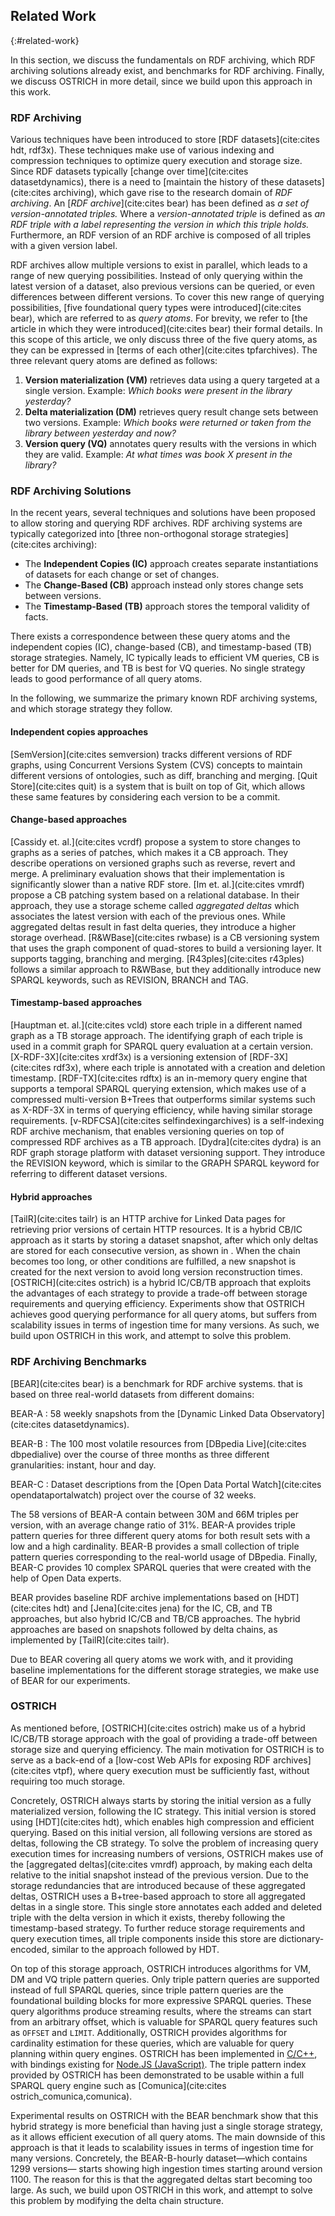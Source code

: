 ## Related Work
{:#related-work}

In this section, we discuss the fundamentals on RDF archiving,
which RDF archiving solutions already exist,
and benchmarks for RDF archiving.
Finally, we discuss OSTRICH in more detail,
since we build upon this approach in this work.

### RDF Archiving

Various techniques have been introduced to store [RDF datasets](cite:cites hdt, rdf3x).
These techniques make use of various indexing and compression techniques
to optimize query execution and storage size.
Since RDF datasets typically [change over time](cite:cites datasetdynamics),
there is a need to [maintain the history of these datasets](cite:cites archiving),
which gave rise to the research domain of *RDF archiving*.
An [_RDF archive_](cite:cites bear) has been defined as _a set of version-annotated triples._
Where a _version-annotated triple_ is defined as _an RDF triple with a label representing the version in which this triple holds._
Furthermore, an RDF version of an RDF archive is composed of all triples with a given version label.

RDF archives allow multiple versions to exist in parallel,
which leads to a range of new querying possibilities.
Instead of only querying within the latest version of a dataset,
also previous versions can be queried,
or even differences between different versions.
To cover this new range of querying possibilities,
[five foundational query types were introduced](cite:cites bear),
which are referred to as _query atoms_.
For brevity, we refer to [the article in which they were introduced](cite:cites bear) their formal details.
In this scope of this article, we only discuss three of the five query atoms,
as they can be expressed in [terms of each other](cite:cites tpfarchives).
The three relevant query atoms are defined as follows:

1. **Version materialization (VM)** retrieves data using a query targeted at a single version.
Example: _Which books were present in the library yesterday?_
2. **Delta materialization (DM)** retrieves query result change sets between two versions.
Example: _Which books were returned or taken from the library between yesterday and now?_
3. **Version query (VQ)** annotates query results with the versions in which they are valid.
Example: _At what times was book X present in the library?_

### RDF Archiving Solutions

In the recent years, several techniques and solutions have been proposed to allow storing and querying RDF archives.
RDF archiving systems are typically categorized into [three non-orthogonal storage strategies](cite:cites archiving):

- The **Independent Copies (IC)** approach creates separate instantiations of datasets for
each change or set of changes.
- The **Change-Based (CB)** approach instead only stores change sets between versions.
- The **Timestamp-Based (TB)** approach stores the temporal validity of facts.

There exists a correspondence between these query atoms
and the independent copies (IC), change-based (CB), and timestamp-based (TB) storage strategies.
Namely, IC typically leads to efficient VM queries,
CB is better for DM queries,
and TB is best for VQ queries.
No single strategy leads to good performance of all query atoms.

In the following, we summarize the primary known RDF archiving systems,
and which storage strategy they follow.

<!-- [](#rdf-archive-systems) shows an overview of the primary RDF archiving systems,
and which storage strategy they follow.

<figure id="rdf-archive-systems" class="table" markdown="1">

| Name                                        | IC | CB | TB |
| ------------------------------------------- |----|----|----|
| [SemVersion](cite:cites semversion)         | ✓  |    |    |
| [Cassidy et. al.](cite:cites vcrdf)         |    | ✓  |    |
| [R&WBase](cite:cites rwbase)                |    | ✓  |    |
| [R43ples](cite:cites r43ples)               |    | ✓  |    |
| [Hauptman et. al.](cite:cites vcld)         |    |    | ✓  |
| [X-RDF-3X](cite:cites xrdf3x)               |    |    | ✓  |
| [RDF-TX](cite:cites rdftx)                  |    |    | ✓  |
| [v-RDFCSA](cite:cites selfindexingarchives) |    |    | ✓  |
| [Dydra](cite:cites dydra)                   |    |    | ✓  |
| [Quit Store](cite:cites quit)               | ✓  |    |    |
| [TailR](cite:cites tailr)                   | ✓  | ✓  |    |
| [OSTRICH](cite:cites ostrich)               | ✓  | ✓  | ✓  |

<figcaption markdown="block">
Overview of RDF archiving solutions with their corresponding storage strategy:
Individual copies (IC), Change-based (CB), or Timestamp-based (TB).
</figcaption>
</figure>-->

#### Independent copies approaches
[SemVersion](cite:cites semversion) tracks different versions of RDF graphs,
using Concurrent Versions System (CVS) concepts to maintain different versions of ontologies,
such as diff, branching and merging.
[Quit Store](cite:cites quit) is a system that is built on top of Git,
which allows these same features by considering each version to be a commit.

#### Change-based approaches
[Cassidy et. al.](cite:cites vcrdf) propose a system to store changes to graphs as a series of patches, which makes it a CB approach.
They describe operations on versioned graphs such as reverse, revert and merge.
A preliminary evaluation shows that their implementation is significantly slower
than a native RDF store.
[Im et. al.](cite:cites vmrdf) propose a CB patching system based on a relational database.
In their approach, they use a storage scheme called *aggregated deltas*
which associates the latest version with each of the previous ones.
While aggregated deltas result in fast delta queries, they introduce a higher storage overhead.
[R&WBase](cite:cites rwbase) is a CB versioning system that uses the graph component of quad-stores to build a versioning layer.
It supports tagging, branching and merging.
[R43ples](cite:cites r43ples) follows a similar approach to R&WBase,
but they additionally introduce new SPARQL keywords, such as REVISION, BRANCH and TAG.

#### Timestamp-based approaches
[Hauptman et. al.](cite:cites vcld) store each triple in a different named graph as a TB storage approach.
The identifying graph of each triple is used in a commit graph for SPARQL query evaluation at a certain version.
[X-RDF-3X](cite:cites xrdf3x) is a versioning extension of [RDF-3X](cite:cites rdf3x),
where each triple is annotated with a creation and deletion timestamp.
[RDF-TX](cite:cites rdftx) is an in-memory query engine that supports a temporal SPARQL querying extension,
which makes use of a compressed multi-version B+Trees that outperforms similar systems such as X-RDF-3X in terms of querying efficiency,
while having similar storage requirements.
[v-RDFCSA](cite:cites selfindexingarchives) is a self-indexing RDF archive mechanism,
that enables versioning queries on top of compressed RDF archives as a TB approach.
[Dydra](cite:cites dydra) is an RDF graph storage platform with dataset versioning support.
They introduce the REVISION keyword, which is similar to the GRAPH SPARQL keyword for referring to different dataset versions.

#### Hybrid approaches
[TailR](cite:cites tailr) is an HTTP archive for Linked Data pages for retrieving prior versions of certain HTTP resources.
It is a hybrid CB/IC approach as it starts by storing a dataset snapshot,
after which only deltas are stored for each consecutive version, as shown in [](#regular-delta-chain).
When the chain becomes too long, or other conditions are fulfilled,
a new snapshot is created for the next version to avoid long version reconstruction times.
[OSTRICH](cite:cites ostrich) is a hybrid IC/CB/TB approach that exploits the advantages of each strategy
to provide a trade-off between storage requirements and querying efficiency.
Experiments show that OSTRICH achieves good querying performance for all query atoms,
but suffers from scalability issues in terms of ingestion time for many versions.
As such, we build upon OSTRICH in this work, and attempt to solve this problem.

### RDF Archiving Benchmarks

[BEAR](cite:cites bear) is a benchmark for RDF archive systems.
that is based on three real-world datasets from different domains:

BEAR-A
: 58 weekly snapshots from the [Dynamic Linked Data Observatory](cite:cites datasetdynamics).

BEAR-B
: The 100 most volatile resources from [DBpedia Live](cite:cites dbpedialive) over the course of three months
as three different granularities: instant, hour and day.

BEAR-C
: Dataset descriptions from the [Open Data Portal Watch](cite:cites opendataportalwatch) project over the course of 32 weeks.

The 58 versions of BEAR-A contain between 30M and 66M triples per version, with an average change ratio of 31%.
BEAR-A provides triple pattern queries for three different query atoms for both result sets with a low and a high cardinality.
BEAR-B provides a small collection of triple pattern queries corresponding to the real-world usage of DBpedia.
Finally, BEAR-C provides 10 complex SPARQL queries that were created with the help of Open Data experts.

BEAR provides baseline RDF archive implementations based on [HDT](cite:cites hdt) and [Jena](cite:cites jena)
for the IC, CB, and TB approaches, but also hybrid IC/CB and TB/CB approaches.
The hybrid approaches are based on snapshots followed by delta chains, as implemented by [TailR](cite:cites tailr).

Due to BEAR covering all query atoms we work with,
and it providing baseline implementations for the different storage strategies,
we make use of BEAR for our experiments.

### OSTRICH

As mentioned before, [OSTRICH](cite:cites ostrich) make us of a hybrid IC/CB/TB storage approach
with the goal of providing a trade-off between storage size and querying efficiency.
The main motivation for OSTRICH is to serve as a back-end of a [low-cost Web APIs for exposing RDF archives](cite:cites vtpf),
where query execution must be sufficiently fast,
without requiring too much storage.

Concretely, OSTRICH always starts by storing the initial version as a fully materialized version, following the IC strategy.
This initial version is stored using [HDT](cite:cites hdt), which enables high compression and efficient querying.
Based on this initial version, all following versions are stored as deltas, following the CB strategy.
To solve the problem of increasing query execution times for increasing numbers of versions,
OSTRICH makes use of the [aggregated deltas](cite:cites vmrdf) approach,
by making each delta relative to the initial snapshot instead of the previous version.
Due to the storage redundancies that are introduced because of these aggregated deltas,
OSTRICH uses a B+tree-based approach to store all aggregated deltas in a single store.
This single store annotates each added and deleted triple with the delta version in which it exists,
thereby following the timestamp-based strategy.
To further reduce storage requirements and query execution times,
all triple components inside this store are dictionary-encoded, similar to the approach followed by HDT.

On top of this storage approach, OSTRICH introduces algorithms for VM, DM and VQ triple pattern queries.
Only triple pattern queries are supported instead of full SPARQL queries,
since triple pattern queries are the foundational building blocks for more expressive SPARQL queries.
These query algorithms produce streaming results, where the streams can start from an arbitrary offset,
which is valuable for SPARQL query features such as `OFFSET` and `LIMIT`.
Additionally, OSTRICH provides algorithms for cardinality estimation for these queries,
which are valuable for query planning within query engines.
OSTRICH has been implemented in [C/C++](https://github.com/rdfostrich/ostrich),
with bindings existing for [Node.JS (JavaScript)](https://github.com/rdfostrich/ostrich-node).
The triple pattern index provided by OSTRICH has been demonstrated
to be usable within a full SPARQL query engine such as [Comunica](cite:cites ostrich_comunica,comunica).

Experimental results on OSTRICH with the BEAR benchmark show that this hybrid strategy
is more beneficial than having just a single storage strategy,
as it allows efficient execution of all query atoms.
The main downside of this approach is that it leads to scalability issues in terms of ingestion time for many versions.
Concretely, the BEAR-B-hourly dataset—which contains 1299 versions—
starts showing high ingestion times starting around version 1100.
The reason for this is that the aggregated deltas start becoming too large.
As such, we build upon OSTRICH in this work, and attempt to solve this problem by modifying the delta chain structure.

